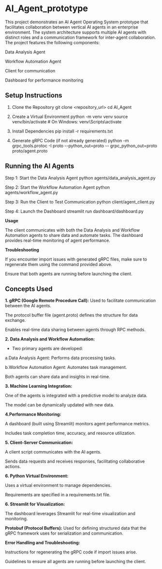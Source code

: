 # AI_Agent_prototype
This project demonstrates an AI Agent Operating System prototype that facilitates collaboration between vertical AI agents in an enterprise environment. The system architecture supports multiple AI agents with distinct roles and a communication framework for inter-agent collaboration. The project features the following components:

Data Analysis Agent

Workflow Automation Agent

Client for communication

Dashboard for performance monitoring

## Setup Instructions

1. Clone the Repository
   git clone <repository_url>
   cd AI_Agent

2. Create a Virtual Environment
    python -m venv venv
    source venv/bin/activate  # On Windows: venv\Scripts\activate

3. Install Dependencies
   pip install -r requirements.txt

4. Generate gRPC Code (if not already generated)
   python -m grpc_tools.protoc -I proto --python_out=proto -- 
   grpc_python_out=proto proto/agent.proto

## Running the AI Agents

Step 1: Start the Data Analysis Agent
        python agents/data_analysis_agent.py
        
Step 2: Start the Workflow Automation Agent 
        python agents/workflow_agent.py

 Step 3: Run the Client to Test Communication
         python client/agent_client.py

 Step 4: Launch the Dashboard
         streamlit run dashboard/dashboard.py

**Usage**

The client communicates with both the Data Analysis and Workflow Automation agents to share data and automate tasks. The dashboard provides real-time monitoring of agent performance.

**Troubleshooting**

If you encounter import issues with generated gRPC files, make sure to regenerate them using the command provided above.

Ensure that both agents are running before launching the client.


## Concepts Used

**1. gRPC (Google Remote Procedure Call):**
Used to facilitate communication between the AI agents.

The protocol buffer file (agent.proto) defines the structure for data exchange.

Enables real-time data sharing between agents through RPC methods.

**2. Data Analysis and Workflow Automation:**

* Two primary agents are developed:

a.Data Analysis Agent: Performs data processing tasks.

b.Workflow Automation Agent: Automates task management.

Both agents can share data and insights in real-time.

**3. Machine Learning Integration:**

One of the agents is integrated with a predictive model to analyze data.

The model can be dynamically updated with new data.

**4.Performance Monitoring:**

A dashboard (built using Streamlit) monitors agent performance metrics.

Includes task completion time, accuracy, and resource utilization.

**5. Client-Server Communication:**

A client script communicates with the AI agents.

Sends data requests and receives responses, facilitating collaborative actions.

**6. Python Virtual Environment:**

Uses a virtual environment to manage dependencies.

Requirements are specified in a requirements.txt file.

**6. Streamlit for Visualization:**

The dashboard leverages Streamlit for real-time visualization and monitoring.

**Protobuf (Protocol Buffers):**
Used for defining structured data that the gRPC framework uses for serialization and communication.

**Error Handling and Troubleshooting:**

Instructions for regenerating the gRPC code if import issues arise.

Guidelines to ensure all agents are running before launching the client.
